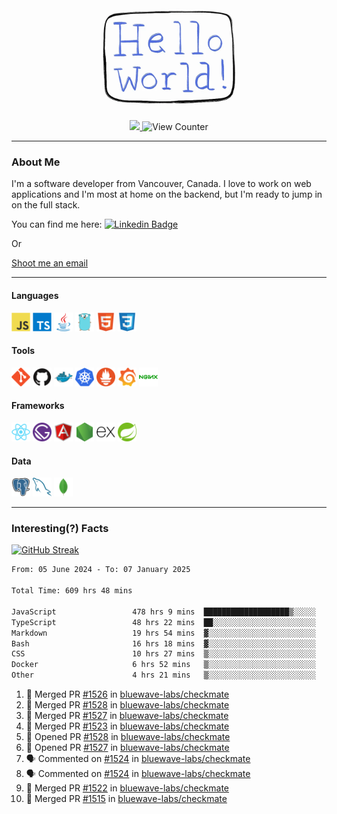 <div align="center">
    <img src="./img/hello_world.webp" height="200px" width="">
    <div>
        <a href="https://www.linkedin.com/in/ajhollid">
            <img src="https://img.shields.io/badge/LinkedIn-blue"/>
        </a>
        <img src="https://komarev.com/ghpvc/?username=ajhollid&color=yellow" alt="View Counter">
    </div>
</div>

---

### About Me

I'm a software developer from Vancouver, Canada. I love to work on web applications and I'm most at home on the backend, but I'm ready to jump in on the full stack.

You can find me here: [![Linkedin Badge](https://img.shields.io/badge/-ajhollid-blue?style=flat&logo=Linkedin&logoColor=white)](https://www.linkedin.com/in/ajhollid)

Or

[Shoot me an email](mailto:ajhollid@gmail.com)

---

#### Languages

<div>
    <img src="./img/devicons/javascript-original.svg" width=30 height=30 alt="JavaScript">
    <img src="/img/devicons/typescript-original.svg" width=30 height=30 alt="TypeScript">
    <img src="./img/devicons/java-original.svg" width=30 height=30 alt="Java">
    <img src="./img/devicons/go-original.svg" width=30 height=30 alt="Golang">
    <img src="./img/devicons/html5-original.svg" width=30 height=30 alt="HTML 5">
    <img src="./img/devicons/css3-original.svg" width=30 height=30 alt="CSS 3">
</div>

#### Tools

<div>
    <img src="./img/devicons/git-original.svg" width=30 height=30 alt="Git">
    <img src="./img/devicons/github-original.svg" width=30 height=30 alt="Github">
    <img src="./img/devicons/docker-original.svg" width=30 
    height=30 alt="Docker">
    <img src="./img/devicons/kubernetes-original.svg" width=30 height=30 alt="K8">
    <img src="./img/devicons/prometheus-original.svg" width=30 height=30 alt="Prometheus">
    <img src="./img/devicons/grafana-original.svg" width=30 height=30 alt="Grafana">
    <img src="./img/devicons/nginx-original.svg" width=30 height=30 alt="Nginx">
</div>

#### Frameworks

<div>
    <img src="./img/devicons/react-original.svg" width=30 height=30 alt="React">
    <img src="./img/devicons/gatsby-original.svg" width=30 height=30 alt="Gatsby">
    <img src="./img/devicons/angularjs-original.svg" width=30 height=30 alt="AngularJS">
    <img src="./img/devicons/nodejs-original.svg" width=30 height=30 alt="NodeJS">
    <img src="./img/devicons/express-original.svg" width=30 height=30 alt="Express">
    <img src="./img/devicons/spring-original.svg" width=30 height=30 alt="Spring">
</div>

#### Data

<div>
    <img src="./img/devicons/postgresql-original.svg" width=30 height=30 alt="Postgresql">
    <img src="./img/devicons/mysql-original.svg" width=30 height=30 alt="Mysql">
    <img src="./img/devicons/mongodb-original.svg" width=30 height=30 alt="MongoDB">
</div>

---

### Interesting(?) Facts

[![GitHub Streak](http://github-readme-streak-stats.herokuapp.com?user=ajhollid)](https://git.io/streak-stats)

 <!--START_SECTION:waka-->

```txt
From: 05 June 2024 - To: 07 January 2025

Total Time: 609 hrs 48 mins

JavaScript                 478 hrs 9 mins  ███████████████████▒░░░░░   77.85 %
TypeScript                 48 hrs 22 mins  ██░░░░░░░░░░░░░░░░░░░░░░░   07.88 %
Markdown                   19 hrs 54 mins  ▓░░░░░░░░░░░░░░░░░░░░░░░░   03.24 %
Bash                       16 hrs 18 mins  ▓░░░░░░░░░░░░░░░░░░░░░░░░   02.66 %
CSS                        10 hrs 27 mins  ▒░░░░░░░░░░░░░░░░░░░░░░░░   01.70 %
Docker                     6 hrs 52 mins   ▒░░░░░░░░░░░░░░░░░░░░░░░░   01.12 %
Other                      4 hrs 21 mins   ▒░░░░░░░░░░░░░░░░░░░░░░░░   00.71 %
```

<!--END_SECTION:waka-->


<!--START_SECTION:activity-->
1. 🎉 Merged PR [#1526](https://github.com/bluewave-labs/checkmate/pull/1526) in [bluewave-labs/checkmate](https://github.com/bluewave-labs/checkmate)
2. 🎉 Merged PR [#1528](https://github.com/bluewave-labs/checkmate/pull/1528) in [bluewave-labs/checkmate](https://github.com/bluewave-labs/checkmate)
3. 🎉 Merged PR [#1527](https://github.com/bluewave-labs/checkmate/pull/1527) in [bluewave-labs/checkmate](https://github.com/bluewave-labs/checkmate)
4. 🎉 Merged PR [#1523](https://github.com/bluewave-labs/checkmate/pull/1523) in [bluewave-labs/checkmate](https://github.com/bluewave-labs/checkmate)
5. 💪 Opened PR [#1528](https://github.com/bluewave-labs/checkmate/pull/1528) in [bluewave-labs/checkmate](https://github.com/bluewave-labs/checkmate)
6. 💪 Opened PR [#1527](https://github.com/bluewave-labs/checkmate/pull/1527) in [bluewave-labs/checkmate](https://github.com/bluewave-labs/checkmate)
7. 🗣 Commented on [#1524](https://github.com/bluewave-labs/checkmate/pull/1524#issuecomment-2574292835) in [bluewave-labs/checkmate](https://github.com/bluewave-labs/checkmate)
8. 🗣 Commented on [#1524](https://github.com/bluewave-labs/checkmate/pull/1524#issuecomment-2574291985) in [bluewave-labs/checkmate](https://github.com/bluewave-labs/checkmate)
9. 🎉 Merged PR [#1522](https://github.com/bluewave-labs/checkmate/pull/1522) in [bluewave-labs/checkmate](https://github.com/bluewave-labs/checkmate)
10. 🎉 Merged PR [#1515](https://github.com/bluewave-labs/checkmate/pull/1515) in [bluewave-labs/checkmate](https://github.com/bluewave-labs/checkmate)
<!--END_SECTION:activity-->
